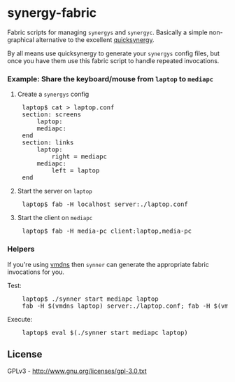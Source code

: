 # synergy-fabric

Fabric scripts for managing `synergys` and `synergyc`. Basically a simple non-graphical alternative to
the excellent <a href="http://code.google.com/p/quicksynergy/">quicksynergy</a>.

By all means use quicksynergy to generate your `synergys` config files, but once you have them
use this fabric script to handle repeated invocations.

### Example: Share the keyboard/mouse from `laptop` to `mediapc`

1. Create a `synergys` config
<pre>
    laptop$ cat > laptop.conf
    section: screens
    	laptop:
    	mediapc:
    end
    section: links
    	laptop:
    		right = mediapc
    	mediapc:
    		left = laptop
    end
</pre>

2. Start the server on `laptop`
<pre>
    laptop$ fab -H localhost server:./laptop.conf
</pre>

3. Start the client on `mediapc`
<pre>
    laptop$ fab -H media-pc client:laptop,media-pc
</pre>

### Helpers

If you're using <a href="https://github.com/jlabusch/vmdns">vmdns</a> then `synner` can generate the appropriate fabric invocations for you.

Test:
<pre>
    laptop$ ./synner start mediapc laptop
    fab -H $(vmdns laptop) server:./laptop.conf; fab -H $(vmdns mediapc) client:$(vmdns laptop),mediapc
</pre>

Execute:
<pre>
    laptop$ eval $(./synner start mediapc laptop)
</pre>

## License

GPLv3 - http://www.gnu.org/licenses/gpl-3.0.txt
